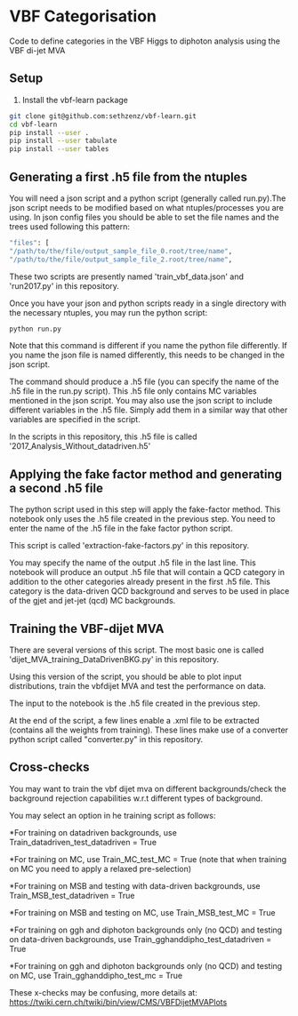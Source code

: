 # VBF Categorisation
Code to define categories in the VBF Higgs to diphoton analysis using the VBF di-jet MVA


## Setup
1. Install the vbf-learn package
   
```bash
git clone git@github.com:sethzenz/vbf-learn.git
cd vbf-learn
pip install --user .
pip install --user tabulate
pip install --user tables 
```

## Generating a first .h5 file from the ntuples
You will need a json script and a python script (generally called run.py).The json script needs to be modified based on what ntuples/processes you are using.
In json config files you should be able to set the file names and the trees used following this pattern:

```bash
"files": [
"/path/to/the/file/output_sample_file_0.root/tree/name",
"/path/to/the/file/output_sample_file_2.root/tree/name",

```
 
These two scripts are presently named 'train_vbf_data.json' and 'run2017.py' in this repository.

Once you have your json and python scripts ready in a single directory with the necessary
ntuples, you may run the python script:

```bash
python run.py
```

Note that this command is different if you name the python file differently. If you name the
json file is named differently, this needs to be changed in the json script. 

The command should produce a .h5 file (you can specify the name of the .h5 file in the run.py script). This .h5 file only contains MC variables mentioned in the json script. You may also use
the json script to include different variables in the .h5 file. Simply add them in a similar way that other variables are specified in the script. 

In the scripts in this repository, this .h5 file is called '2017_Analysis_Without_datadriven.h5'


## Applying the fake factor method and generating a second .h5 file

The python script used in this step will apply the fake-factor method.
This notebook only uses the .h5 file created in the previous step.
You need to enter the name of the .h5 file in the fake factor python script.

This script is called 'extraction-fake-factors.py' in this repository.

You may specify the name of the output .h5 file in the last line. This notebook will produce an output .h5 file that will contain a QCD category in addition to the other categories already
present in the first .h5 file.
This category is the data-driven QCD background and serves to be used in place of the gjet and jet-jet (qcd) MC backgrounds.  


## Training the VBF-dijet MVA
There are several versions of this script. The most basic one is called 'dijet_MVA_training_DataDrivenBKG.py' in this repository.

Using this version of the script, you should be able to plot input distributions, train the vbfdijet MVA and test the performance on data. 

The input to the notebook is the .h5 file created in the previous step.

At the end of the script, a few lines enable a .xml file to be extracted (contains all the weights from training).
These lines make use of a converter python script called "converter.py" in this repository.

## Cross-checks
You may want to train the vbf dijet mva on different backgrounds/check the background rejection capabilities w.r.t different types of background.

You may select an option in he training script as follows:

*For training on datadriven backgrounds, use
 Train_datadriven_test_datadriven = True

*For training on MC, use
 Train_MC_test_MC = True
(note that when training on MC you need to apply a relaxed pre-selection)

*For training on MSB and testing with data-driven backgrounds, use
 Train_MSB_test_datadriven = True

*For training on MSB and testing on MC, use
 Train_MSB_test_MC = True

*For training on ggh and diphoton backgrounds only (no QCD) and testing on data-driven backgrounds, use
 Train_gghanddipho_test_datadriven = True

*For training on ggh and diphoton backgrounds only (no QCD) and testing on MC, use
 Train_gghanddipho_test_mc  = True

These x-checks may be confusing, more details at:
https://twiki.cern.ch/twiki/bin/view/CMS/VBFDijetMVAPlots





